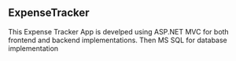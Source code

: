 ## ExpenseTracker
This Expense Tracker App is develped using ASP.NET MVC for both frontend and backend implementations. Then MS SQL for database implementation




